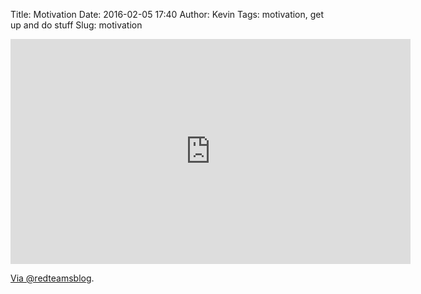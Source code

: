Title: Motivation
Date: 2016-02-05 17:40
Author: Kevin
Tags: motivation, get up and do stuff
Slug: motivation

<iframe width="640" height="360" src="https://www.youtube-nocookie.com/embed/IdTMDpizis8?rel=0" frameborder="0" allowfullscreen></iframe>

[Via @redteamsblog](https://twitter.com/redteamsblog/status/695654345619193857).
